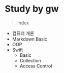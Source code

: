 # Study by gw

> Index

- 컴퓨터 개론
- Markdown Basic
- OOP
- Swift
  - Basic
  - Collection
  - Access Control
